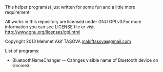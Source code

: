 
This helper program(s) just written for some fun and a little more requirement

All works in this repository are licensed under GNU GPLv3.For more information 
you can see LICENSE file or visit http://www.gnu.org/licenses/gpl.html

Copyright 2013 Mehmet Akif TAŞOVA <makiftasova@gmail.com>

List of programs:

  * BluetoothNameChanger -- Cahnges visible name of Bluetooth device on Gnome3 
 
